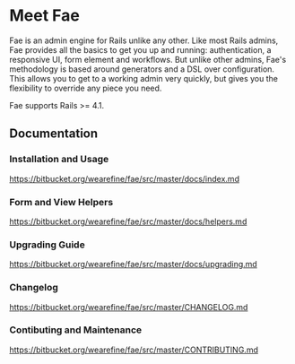 # Meet Fae

Fae is an admin engine for Rails unlike any other. Like most Rails admins, Fae provides all the basics to get you up and running: authentication, a responsive UI, form element and workflows. But unlike other admins, Fae's methodology is based around generators and a DSL over configuration. This allows you to get to a working admin very quickly, but gives you the flexibility to override any piece you need.

Fae supports Rails >= 4.1.

## Documentation

### Installation and Usage

https://bitbucket.org/wearefine/fae/src/master/docs/index.md

### Form and View Helpers

https://bitbucket.org/wearefine/fae/src/master/docs/helpers.md

### Upgrading Guide

https://bitbucket.org/wearefine/fae/src/master/docs/upgrading.md

### Changelog

https://bitbucket.org/wearefine/fae/src/master/CHANGELOG.md

### Contibuting and Maintenance

https://bitbucket.org/wearefine/fae/src/master/CONTRIBUTING.md






